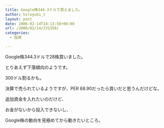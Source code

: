 ```yaml
---
title: Google株344.3ドルで買えました。
author: hiroyuki_t
layout: post
date: 2006-02-14T14:13:58+00:00
url: /2006/02/14/231358/
categories:
  - 投資

---
```

<div class="section">
  <p>
    Google株344.3ドルで28株買いました。
  </p>
  
  <p>
    とりあえず下落傾向のようです。
  </p>
  
  <p>
    300ドル割るかも。
  </p>
  
  <p>
    決算で売られているようですが、PER 68.90だったら買いだと思うんだけどな。
  </p>
  
  <p>
  </p>
  
  <p>
    追加資金を入れたいのだけど、
  </p>
  
  <p>
    お金がないから投入できないし、
  </p>
  
  <p>
    Google株の動向を見極めてから動きたいところ。
  </p>
</div>